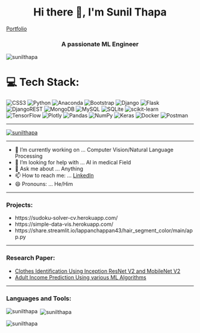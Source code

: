 <h1 align="center">Hi there 👋, I'm Sunil Thapa</h3><a href="https://sunil-thapa.netlify.app/">Portfolio</a>
<h3 align="center">A passionate ML Engineer</h3>
<p aligh='center'><img src="https://komarev.com/ghpvc/?username=sunil-thapa99&label=Profile%20views&color=0e75b6&style=flat" alt="sunilthapa" /></p>
<!--
Here are some ideas to get you started:
-->

# 💻 Tech Stack:
![CSS3](https://img.shields.io/badge/css3-%231572B6.svg?style=for-the-badge&logo=css3&logoColor=white) ![Python](https://img.shields.io/badge/python-3670A0?style=for-the-badge&logo=python&logoColor=ffdd54) ![Anaconda](https://img.shields.io/badge/Anaconda-%2344A833.svg?style=for-the-badge&logo=anaconda&logoColor=white) ![Bootstrap](https://img.shields.io/badge/bootstrap-%23563D7C.svg?style=for-the-badge&logo=bootstrap&logoColor=white) ![Django](https://img.shields.io/badge/django-%23092E20.svg?style=for-the-badge&logo=django&logoColor=white) ![Flask](https://img.shields.io/badge/flask-%23000.svg?style=for-the-badge&logo=flask&logoColor=white) ![DjangoREST](https://img.shields.io/badge/DJANGO-REST-ff1709?style=for-the-badge&logo=django&logoColor=white&color=ff1709&labelColor=gray) ![MongoDB](https://img.shields.io/badge/MongoDB-%234ea94b.svg?style=for-the-badge&logo=mongodb&logoColor=white) ![MySQL](https://img.shields.io/badge/mysql-%2300f.svg?style=for-the-badge&logo=mysql&logoColor=white) ![SQLite](https://img.shields.io/badge/sqlite-%2307405e.svg?style=for-the-badge&logo=sqlite&logoColor=white) ![scikit-learn](https://img.shields.io/badge/scikit--learn-%23F7931E.svg?style=for-the-badge&logo=scikit-learn&logoColor=white) ![TensorFlow](https://img.shields.io/badge/TensorFlow-%23FF6F00.svg?style=for-the-badge&logo=TensorFlow&logoColor=white) ![Plotly](https://img.shields.io/badge/Plotly-%233F4F75.svg?style=for-the-badge&logo=plotly&logoColor=white) ![Pandas](https://img.shields.io/badge/pandas-%23150458.svg?style=for-the-badge&logo=pandas&logoColor=white) ![NumPy](https://img.shields.io/badge/numpy-%23013243.svg?style=for-the-badge&logo=numpy&logoColor=white) ![Keras](https://img.shields.io/badge/Keras-%23D00000.svg?style=for-the-badge&logo=Keras&logoColor=white) ![Docker](https://img.shields.io/badge/docker-%230db7ed.svg?style=for-the-badge&logo=docker&logoColor=white) ![Postman](https://img.shields.io/badge/Postman-FF6C37?style=for-the-badge&logo=postman&logoColor=white)

<hr>
<p align="left"> <a href="https://github.com/ryo-ma/github-profile-trophy"><img src="https://github-profile-trophy.vercel.app/?username=sunil-thapa99" alt="sunilthapa" /></a> </p>

<hr>
<ul>
  <li>🔭 I’m currently working on ... Computer Vision/Natural Language Processing</li>
  <li>🤔 I’m looking for help with ... AI in medical Field</li>
  <li>💬 Ask me about ... Anything</li>
  <li>📫 How to reach me: ... <a href="https://www.linkedin.com/in/sunil-thapa-940877134/">LinkedIn</a></li>
  <li>😄 Pronouns: ... He/Him</li> 
</ul>
<!-- 
- 👯 I’m looking to collaborate on ...
- ⚡ Fun fact: ... 
-->
<hr>
<h3 align="left">Projects:</h3>
<ul>
  <li>https://sudoku-solver-cv.herokuapp.com/</li>
  <li>https://simple-data-vis.herokuapp.com/</li>
  <li>https://share.streamlit.io/lappanchappan43/hair_segment_color/main/app.py</li>
</ul>

<hr>
<h3 align="left">Research Paper:</h3>
<ul>
  <li><a href='https://dx.doi.org/10.2139/ssrn.3949190'>Clothes Identification Using Inception ResNet V2 and MobileNet V2</a></li>
  <li><a href='http://dx.doi.org/10.2139/ssrn.4325813'>Adult Income Prediction Using various ML Algorithms</a></li>
</ul>

<hr>
<h3 align="left">Languages and Tools:</h3>

<p><img align="left" src="https://github-readme-stats.vercel.app/api/top-langs?username=sunil-thapa99&show_icons=true&locale=en&layout=compact" alt="sunilthapa" /></p>

<p>&nbsp;<img align="center" src="https://github-readme-stats.vercel.app/api?username=sunil-thapa99&show_icons=true&locale=en" alt="sunilthapa" /></p>

<p><img align="center" src="https://github-readme-streak-stats.herokuapp.com/?user=sunil-thapa99&" alt="sunilthapa" /></p>
